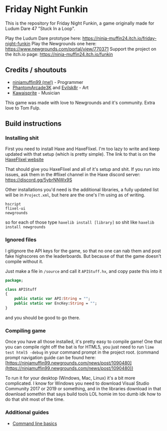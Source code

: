 # Friday Night Funkin

This is the repository for Friday Night Funkin, a game originally made for Ludum Dare 47 "Stuck In a Loop".

Play the Ludum Dare prototype here: https://ninja-muffin24.itch.io/friday-night-funkin
Play the Newgrounds one here: https://www.newgrounds.com/portal/view/770371
Support the project on the itch.io page: https://ninja-muffin24.itch.io/funkin

## Credits / shoutouts

- [ninjamuffin99 (me!)](https://twitter.com/ninja_muffin99) - Programmer
- [PhantomArcade3K](https://twitter.com/phantomarcade3k) and [Evilsk8r](https://twitter.com/evilsk8r) - Art
- [Kawaisprite](https://twitter.com/kawaisprite) - Musician

This game was made with love to Newgrounds and it's community. Extra love to Tom Fulp.

## Build instructions

### Installing shit

First you need to install Haxe and HaxeFlixel. I'm too lazy to write and keep updated with that setup (which is pretty simple). 
The link to that is on the [HaxeFlixel website](https://haxeflixel.com/documentation/getting-started/)

That should give you HaxeFlixel and all of it's setup and shit. If you run into issues, ask them in the #flixel channel in the Haxe discord server: https://discord.gg/5ybrNNWx9S

Other installations you'd need is the additional libraries, a fully updated list will be in `Project.xml`, but here are the one's I'm using as of writing.

```
hscript
flixel-ui
newgrounds
```

so for each of those type `haxelib install [library]` so shit like `haxelib install newgrounds`

### Ignored files

I gitignore the API keys for the game, so that no one can nab them and post fake highscores on the leaderboards. But because of that the game
doesn't compile without it.

Just make a file in `/source` and call it `APIStuff.hx`, and copy paste this into it

```haxe
package;

class APIStuff
{
	public static var API:String = "";
	public static var EncKey:String = "";
}

```

and you should be good to go there.

### Compiling game

Once you have all those installed, it's pretty easy to compile game! One that you can compile right off the bat is for HTML5, 
you just need to run `lime test html5 -debug` in your command prompt in the project root. (command prompt navigation guide can be found here: [https://ninjamuffin99.newgrounds.com/news/post/1090480](https://ninjamuffin99.newgrounds.com/news/post/1090480))

To run it for your desktop (Windows, Mac, Linux) it's a bit more complicated. I know for Windows you need to download Visual Studio Community 2017 or 2019 or something, and in the libraries download in that download somethin that says build tools LOL homie im too dumb idk how to do that shit most of the time.

### Additional guides

- [Command line basics](https://ninjamuffin99.newgrounds.com/news/post/1090480)
